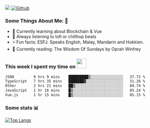 ![](https://visitor-badge.laobi.icu/badge?page_id=seanho96.seanho96)
[![Github](https://img.shields.io/github/followers/seanho96?label=Follow&style=social)](https://github.com/seanho96)

### Some Things About Me: 👋
- 🌱 Currently learning about Blockchain & Vue
- :musical_note: Always listening to lofi or chillhop beats
- :zap: Fun facts: ESFJ. Speaks English, Malay, Mandarin and Hokkien.
- :book: Currently reading: The Wisdom Of Sundays by Oprah Winfrey

### This week I spent my time on <img src="https://media.giphy.com/media/SvQzkTQb3ZwKcj1QTO/giphy.gif" width="32">

<!--START_SECTION:waka-->

```txt
JSON         9 hrs 9 mins    █████████▒░░░░░░░░░░░░░░░   37.72 %
TypeScript   7 hrs 35 mins   ███████▓░░░░░░░░░░░░░░░░░   31.26 %
Other        2 hrs 21 mins   ██▒░░░░░░░░░░░░░░░░░░░░░░   09.74 %
JavaScript   1 hr 16 mins    █▒░░░░░░░░░░░░░░░░░░░░░░░   05.24 %
Vue.js       1 hr 15 mins    █▒░░░░░░░░░░░░░░░░░░░░░░░   05.15 %
```

<!--END_SECTION:waka-->

### Some stats 📊

[![Top Langs](https://github-readme-stats.vercel.app/api/top-langs/?username=seanho96&layout=compact&theme=graywhite)](https://github.com/anuraghazra/github-readme-stats)
<br/>
<!-- ![GitHub stats](https://github-readme-stats.vercel.app/api?username=seanho96&show_icons=true&theme=graywhite)-->

